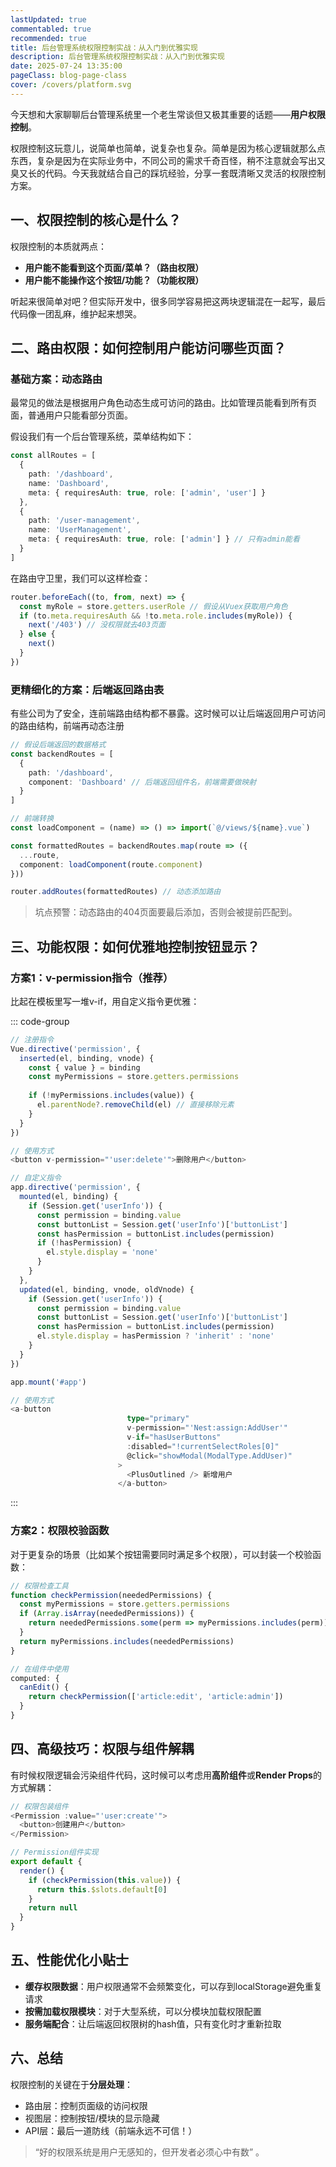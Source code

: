 ```yaml
---
lastUpdated: true
commentabled: true
recommended: true
title: 后台管理系统权限控制实战：从入门到优雅实现
description: 后台管理系统权限控制实战：从入门到优雅实现
date: 2025-07-24 13:35:00 
pageClass: blog-page-class
cover: /covers/platform.svg
---
```


今天想和大家聊聊后台管理系统里一个老生常谈但又极其重要的话题——**用户权限控制**。

权限控制这玩意儿，说简单也简单，说复杂也复杂。简单是因为核心逻辑就那么点东西，复杂是因为在实际业务中，不同公司的需求千奇百怪，稍不注意就会写出又臭又长的代码。今天我就结合自己的踩坑经验，分享一套既清晰又灵活的权限控制方案。

## 一、权限控制的核心是什么？ ##

权限控制的本质就两点：

- **用户能不能看到这个页面/菜单？（路由权限）**
- **用户能不能操作这个按钮/功能？（功能权限）**

听起来很简单对吧？但实际开发中，很多同学容易把这两块逻辑混在一起写，最后代码像一团乱麻，维护起来想哭。

## 二、路由权限：如何控制用户能访问哪些页面？ ##

### 基础方案：动态路由 ###

最常见的做法是根据用户角色动态生成可访问的路由。比如管理员能看到所有页面，普通用户只能看部分页面。

假设我们有一个后台管理系统，菜单结构如下：

```ts
const allRoutes = [
  {
    path: '/dashboard',
    name: 'Dashboard',
    meta: { requiresAuth: true, role: ['admin', 'user'] }
  },
  {
    path: '/user-management',
    name: 'UserManagement',
    meta: { requiresAuth: true, role: ['admin'] } // 只有admin能看
  }
]
```

在路由守卫里，我们可以这样检查：

```ts
router.beforeEach((to, from, next) => {
  const myRole = store.getters.userRole // 假设从Vuex获取用户角色
  if (to.meta.requiresAuth && !to.meta.role.includes(myRole)) {
    next('/403') // 没权限就去403页面
  } else {
    next()
  }
})
```

### 更精细化的方案：后端返回路由表 ###

有些公司为了安全，连前端路由结构都不暴露。这时候可以让后端返回用户可访问的路由结构，前端再动态注册

```ts
// 假设后端返回的数据格式
const backendRoutes = [
  {
    path: '/dashboard',
    component: 'Dashboard' // 后端返回组件名，前端需要做映射
  }
]

// 前端转换
const loadComponent = (name) => () => import(`@/views/${name}.vue`)

const formattedRoutes = backendRoutes.map(route => ({
  ...route,
  component: loadComponent(route.component)
}))

router.addRoutes(formattedRoutes) // 动态添加路由
```

> 坑点预警：动态路由的404页面要最后添加，否则会被提前匹配到。

## 三、功能权限：如何优雅地控制按钮显示？ ##

### 方案1：v-permission指令（推荐） ###

比起在模板里写一堆v-if，用自定义指令更优雅：


::: code-group

```ts [Vue2]
// 注册指令
Vue.directive('permission', {
  inserted(el, binding, vnode) {
    const { value } = binding
    const myPermissions = store.getters.permissions
    
    if (!myPermissions.includes(value)) {
      el.parentNode?.removeChild(el) // 直接移除元素
    }
  }
})

// 使用方式
<button v-permission="'user:delete'">删除用户</button>
```
```ts [Vue3]
// 自定义指令
app.directive('permission', {
  mounted(el, binding) {
    if (Session.get('userInfo')) {
      const permission = binding.value
      const buttonList = Session.get('userInfo')['buttonList']
      const hasPermission = buttonList.includes(permission)
      if (!hasPermission) {
        el.style.display = 'none'
      }
    }
  },
  updated(el, binding, vnode, oldVnode) {
    if (Session.get('userInfo')) {
      const permission = binding.value
      const buttonList = Session.get('userInfo')['buttonList']
      const hasPermission = buttonList.includes(permission)
      el.style.display = hasPermission ? 'inherit' : 'none'
    }
  }
})

app.mount('#app')

// 使用方式
<a-button
                          type="primary"
                          v-permission="'Nest:assign:AddUser'"
                          v-if="hasUserButtons"
                          :disabled="!currentSelectRoles[0]"
                          @click="showModal(ModalType.AddUser)"
                        >
                          <PlusOutlined /> 新增用户
                        </a-button>
```
:::

### 方案2：权限校验函数 ###

对于更复杂的场景（比如某个按钮需要同时满足多个权限），可以封装一个校验函数：

```ts
// 权限检查工具
function checkPermission(neededPermissions) {
  const myPermissions = store.getters.permissions
  if (Array.isArray(neededPermissions)) {
    return neededPermissions.some(perm => myPermissions.includes(perm))
  }
  return myPermissions.includes(neededPermissions)
}

// 在组件中使用
computed: {
  canEdit() {
    return checkPermission(['article:edit', 'article:admin'])
  }
}
```

## 四、高级技巧：权限与组件解耦 ##

有时候权限逻辑会污染组件代码，这时候可以考虑用**高阶组件**或**Render Props**的方式解耦：

```ts
// 权限包装组件
<Permission :value="'user:create'">
  <button>创建用户</button>
</Permission>

// Permission组件实现
export default {
  render() {
    if (checkPermission(this.value)) {
      return this.$slots.default[0]
    }
    return null
  }
}
```

## 五、性能优化小贴士 ##

- **缓存权限数据**：用户权限通常不会频繁变化，可以存到localStorage避免重复请求
- **按需加载权限模块**：对于大型系统，可以分模块加载权限配置
- **服务端配合**：让后端返回权限树的hash值，只有变化时才重新拉取

## 六、总结 ##

权限控制的关键在于**分层处理**：

- 路由层：控制页面级的访问权限
- 视图层：控制按钮/模块的显示隐藏
- API层：最后一道防线（前端永远不可信！）

> “好的权限系统是用户无感知的，但开发者必须心中有数” 。

